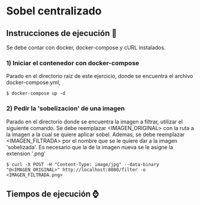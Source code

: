 # Sobel centralizado

## Instrucciones de ejecución 📒

Se debe contar con docker, docker-compose y cURL instalados.

### 1) Iniciar el contenedor con docker-compose

Parado en el directorio raiz de este ejercicio, donde se encuentra el archivo docker-compose.yml,

```
$ docker-compose up -d
```

### 2) Pedir la 'sobelizacion' de una imagen

Parado en el directorio donde se encuentra la imagen a filtrar, utilizar el siguiente comando. Se debe reemplazar <IMAGEN_ORIGINAL> con la ruta a la imagen a la cual se quiere aplicar sobel. Ademas, se debe reemplazar <IMAGEN_FILTRADA> por el nombre que se le quiere dar a la imagen 'sobelizada'. Es necesario que la de la imagen nueva se le asigne la extension '.png'

```
$ curl -X POST -H "Content-Type: image/jpg" --data-binary "@<IMAGEN_ORIGINAL>" http://localhost:8080/filter -o <IMAGEN_FILTRADA.png>
```

## Tiempos de ejecución ⌚
